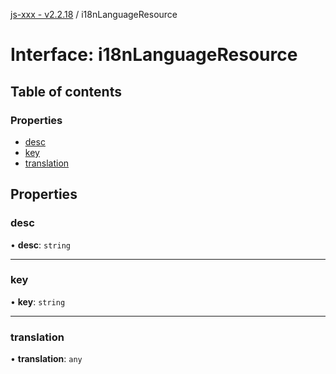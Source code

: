 [js-xxx - v2.2.18](../README.md) / i18nLanguageResource

# Interface: i18nLanguageResource

## Table of contents

### Properties

- [desc](i18nLanguageResource.md#desc)
- [key](i18nLanguageResource.md#key)
- [translation](i18nLanguageResource.md#translation)

## Properties

### desc

• **desc**: `string`

___

### key

• **key**: `string`

___

### translation

• **translation**: `any`

